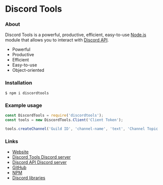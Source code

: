 # Discord Tools

### About

Discord Tools is a powerful, productive, efficient, easy-to-use [Node.js](https://nodejs.org/) module that allows you to interact with [Discord API](https://discordapp.com/developers/docs/).

* Powerful
* Productive
* Efficient
* Easy-to-use
* Object-oriented

### Installation

```text
$ npm i discordtools
```

### Example usage

```javascript
const DiscordTools = require('discordtools');
const tools = new DiscordTools.Client('Client Token');

tools.createChannel('Guild ID', 'channel-name', 'text', 'Channel Topic', false);
```

### Links

* [Website](https://bolt.gitbook.io/discordtools/)
* [Discord Tools Discord server](https://discord.gg/7S9y4EE/)
* [Discord API Discord server](https://discord.gg/discord-api)
* [GitHub](https://github.com/boltxyz/discordtools/)
* [NPM](https://npmjs.com/package/discordtools/)
* [Discord libraries](https://discordapi.com/unofficial/libs.html)

